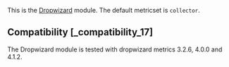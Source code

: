 This is the [Dropwizard](http://dropwizard.io) module. The default metricset is `collector`.


## Compatibility [_compatibility_17]

The Dropwizard module is tested with dropwizard metrics 3.2.6, 4.0.0 and 4.1.2.
